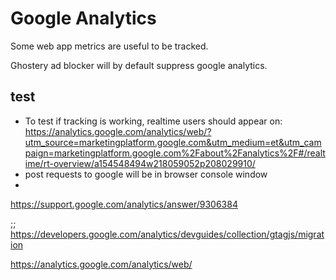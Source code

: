 # Google Analytics

Some web app metrics are useful to be tracked.

Ghostery ad blocker will by default suppress google analytics.


## test 
- To test if tracking is working, realtime users should appear on: https://analytics.google.com/analytics/web/?utm_source=marketingplatform.google.com&utm_medium=et&utm_campaign=marketingplatform.google.com%2Fabout%2Fanalytics%2F#/realtime/rt-overview/a154548494w218059052p208029910/
- post requests to google will be in browser console window
- 

https://support.google.com/analytics/answer/9306384


;; https://developers.google.com/analytics/devguides/collection/gtagjs/migration


https://analytics.google.com/analytics/web/